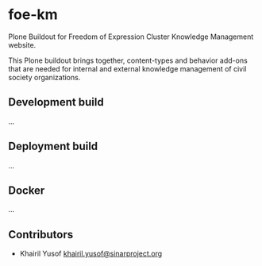 # foe-km

Plone Buildout for Freedom of Expression Cluster Knowledge Management website.

This Plone buildout brings together, content-types and behavior add-ons that are needed 
for internal and external knowledge management of civil society organizations.

## Development build
...

## Deployment build
...

## Docker
...

## Contributors

 * Khairil Yusof <khairil.yusof@sinarproject.org>
